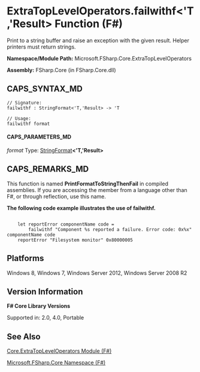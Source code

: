 # ExtraTopLevelOperators.failwithf<'T,'Result> Function (F#)

Print to a string buffer and raise an exception with the given result. Helper printers must return strings.

**Namespace/Module Path:** Microsoft.FSharp.Core.ExtraTopLevelOperators

**Assembly:** FSharp.Core (in FSharp.Core.dll)


## CAPS_SYNTAX_MD

```
// Signature:
failwithf : StringFormat<'T,'Result> -> 'T

// Usage:
failwithf format
```

#### CAPS_PARAMETERS_MD
*format*
Type: [StringFormat](http://msdn.microsoft.com/en-us/library/d69a911f-3a25-42fa-bd51-a9c9c1102fa8)**&lt;'T,'Result&gt;**




## CAPS_REMARKS_MD
This function is named **PrintFormatToStringThenFail** in compiled assemblies. If you are accessing the member from a language other than F#, or through reflection, use this name.

**The following code example illustrates the use of failwithf.**
```

    let reportError componentName code =
        failwithf "Component %s reported a failure. Error code: 0x%x" componentName code
    reportError "Filesystem monitor" 0x80000005
```

## Platforms
Windows 8, Windows 7, Windows Server 2012, Windows Server 2008 R2


## Version Information
**F# Core Library Versions**

Supported in: 2.0, 4.0, Portable




## See Also
[Core.ExtraTopLevelOperators Module &#40;F&#35;&#41;](Core.ExtraTopLevelOperators+Module+%28F%23%29.md)

[Microsoft.FSharp.Core Namespace &#40;F&#35;&#41;](Microsoft.FSharp.Core+Namespace+%28F%23%29.md)

